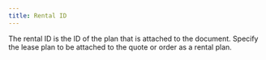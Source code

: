 ```yaml
---
title: Rental ID
---
```



The rental ID is the ID of the plan that is attached to the document.  Specify the lease plan to be attached to the quote or order as a rental  plan.

